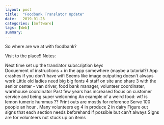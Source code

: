 ```yaml
---
layout: post
title:  "Foodbank Translator Update"
date:   2019-01-23
categories: [Software]
tags: [Web]
summary: 
---
```


So where are we at with foodbank?


Visit to the place!!
Notes:

Next time set up the translator subscription keys  
Docuement of instructions + in the app somewhere (maybe a tutorial?)
App crashes if you don't have wifi
Seems like image outputing doesn't always work
Little old ladies need big big fonts
4 staff on site and share 3 with the senior center - van driver, food bank  manager, volunteer coordinater, warehouse coordinator 
Past few years has increased focus on customer service and being super welcoming 
An example of a weird food: wtf is lemon tumeric hummus ??
Print outs are mostly for reference 
Serve 100 people an hour . Many volunteers eg 4 in produce 2 in dairy 
Figure out signs that each section needs beforehand if possible but can't  always 
Signs are for volunteers not stuck up on items 
